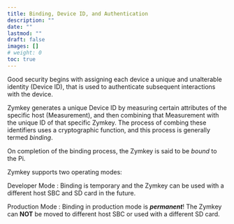 ```yaml
---
title: Binding, Device ID, and Authentication
description: ""
date: ""
lastmod: ""
draft: false
images: []
# weight: 0
toc: true
---
```


Good security begins with assigning each device a unique and unalterable identity (Device ID), that is used to authenticate subsequent interactions with the device.

Zymkey generates a unique Device ID by measuring certain attributes of the specific host (Measurement), and then combining that Measurement with the unique ID of that specific Zymkey. The process of combing these identifiers uses a cryptographic function, and this process is generally termed *binding*.

On completion of the binding process, the Zymkey is said to be *bound* to the Pi.

Zymkey supports two operating modes:

Developer Mode
:   Binding is temporary and the Zymkey can be used with a different host SBC and SD card in the future.

Production Mode
:   Binding in production mode is ***permanent***! The Zymkey can **NOT** be moved to different host SBC or used with a different SD card.
